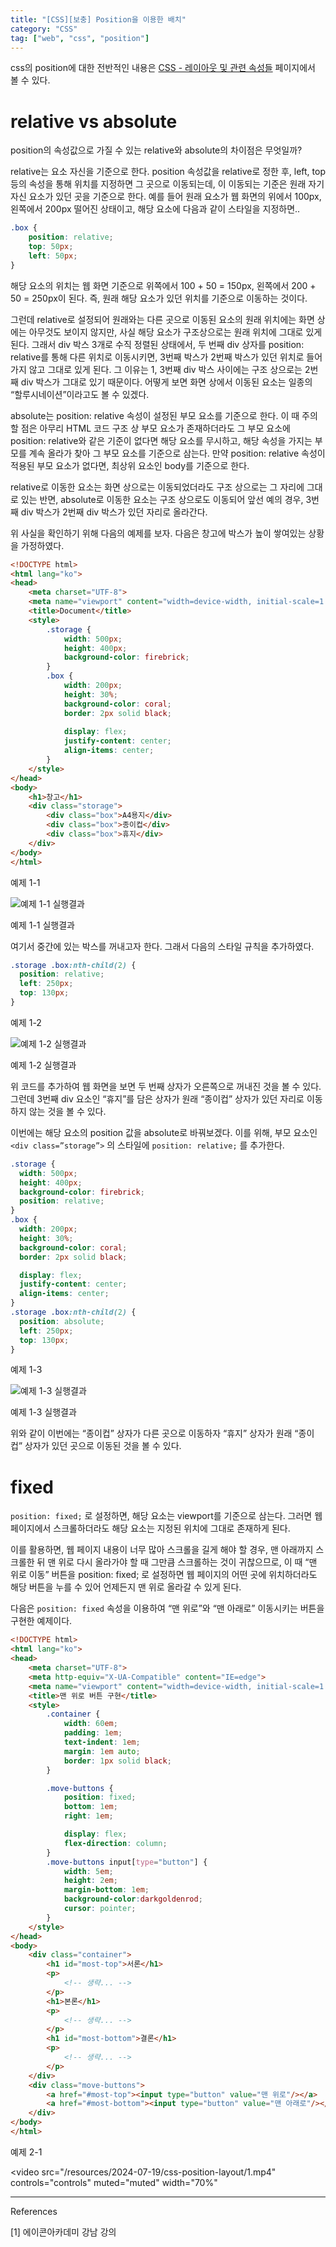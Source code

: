 ```yaml
---
title: "[CSS][보충] Position을 이용한 배치"
category: "CSS"
tag: ["web", "css", "position"]
---
```


css의 position에 대한 전반적인 내용은 [CSS - 레이아웃 및 관련 속성들](/css/css-layout-and-its-attributes/) 페이지에서 볼 수 있다. 

# relative vs absolute

position의 속성값으로 가질 수 있는 relative와 absolute의 차이점은 무엇일까? 

relative는 요소 자신을 기준으로 한다. position 속성값을 relative로 정한 후, left, top 등의 속성을 통해 위치를 지정하면 그 곳으로 이동되는데, 이 이동되는 기준은 원래 자기 자신 요소가 있던 곳을 기준으로 한다. 예를 들어 원래 요소가 웹 화면의 위에서 100px, 왼쪽에서 200px 떨어진 상태이고, 해당 요소에 다음과 같이 스타일을 지정하면..

```css
.box {
    position: relative;
    top: 50px;
    left: 50px;
}
```

해당 요소의 위치는 웹 화면 기준으로 위쪽에서 100 + 50 = 150px, 왼쪽에서 200 + 50 = 250px이 된다. 즉, 원래 해당 요소가 있던 위치를 기준으로 이동하는 것이다. 

그런데 relative로 설정되어 원래와는 다른 곳으로 이동된 요소의 원래 위치에는 화면 상에는 아무것도 보이지 않지만, 사실 해당 요소가 구조상으로는 원래 위치에 그대로 있게 된다. 그래서 div 박스 3개로 수직 정렬된 상태에서, 두 번째 div 상자를 position: relative를 통해 다른 위치로 이동시키면, 3번째 박스가 2번째 박스가 있던 위치로 들어가지 않고 그대로 있게 된다. 그 이유는 1, 3번째 div 박스 사이에는 구조 상으로는 2번째 div 박스가 그대로 있기 때문이다. 어떻게 보면 화면 상에서 이동된 요소는 일종의 “할루시네이션”이라고도 볼 수 있겠다. 

absolute는 position: relative 속성이 설정된 부모 요소를 기준으로 한다. 이 때 주의할 점은 아무리 HTML 코드 구조 상 부모 요소가 존재하더라도 그 부모 요소에 position: relative와 같은 기준이 없다면 해당 요소를 무시하고, 해당 속성을 가지는 부모를 계속 올라가 찾아 그 부모 요소를 기준으로 삼는다. 만약 position: relative 속성이 적용된 부모 요소가 없다면, 최상위 요소인 body를 기준으로 한다. 

relative로 이동한 요소는 화면 상으로는 이동되었더라도 구조 상으로는 그 자리에 그대로 있는 반면, absolute로 이동한 요소는 구조 상으로도 이동되어 앞선 예의 경우, 3번째 div 박스가 2번째 div 박스가 있던 자리로 올라간다. 

위 사실을 확인하기 위해 다음의 예제를 보자. 다음은 창고에 박스가 높이 쌓여있는 상황을 가정하였다. 

```html
<!DOCTYPE html>
<html lang="ko">
<head>
    <meta charset="UTF-8">
    <meta name="viewport" content="width=device-width, initial-scale=1.0">
    <title>Document</title>
    <style>
        .storage {
            width: 500px;
            height: 400px;
            background-color: firebrick;
        }
        .box {
            width: 200px;
            height: 30%;
            background-color: coral;
            border: 2px solid black;
            
            display: flex;
            justify-content: center;
            align-items: center;
        }
    </style>
</head>
<body>
    <h1>창고</h1>
    <div class="storage">
        <div class="box">A4용지</div>
        <div class="box">종이컵</div>
        <div class="box">휴지</div>
    </div>
</body>
</html>
```

예제 1-1

![예제 1-1 실행결과](/images/2024-07-19/css-position-layout/1.png)

예제 1-1 실행결과

여기서 중간에 있는 박스를 꺼내고자 한다. 그래서 다음의 스타일 규칙을 추가하였다. 

```css
.storage .box:nth-child(2) {
  position: relative;
  left: 250px;
  top: 130px;
}
```

예제 1-2

![예제 1-2 실행결과](/images/2024-07-19/css-position-layout/2.png)

예제 1-2 실행결과

위 코드를 추가하여 웹 화면을 보면 두 번째 상자가 오른쪽으로 꺼내진 것을 볼 수 있다.  그런데 3번째 div 요소인 “휴지”를 담은 상자가 원래 “종이컵” 상자가 있던 자리로 이동하지 않는 것을 볼 수 있다. 

이번에는 해당 요소의 position 값을 absolute로 바꿔보겠다. 이를 위해, 부모 요소인 `<div class=”storage”>` 의 스타일에 `position: relative;` 를 추가한다. 

```css
.storage {
  width: 500px;
  height: 400px;
  background-color: firebrick;
  position: relative;
}
.box {
  width: 200px;
  height: 30%;
  background-color: coral;
  border: 2px solid black;

  display: flex;
  justify-content: center;
  align-items: center;
}
.storage .box:nth-child(2) {
  position: absolute;
  left: 250px;
  top: 130px;
}
```

예제 1-3

![예제 1-3 실행결과](/images/2024-07-19/css-position-layout/3.png)

예제 1-3 실행결과

위와 같이 이번에는 “종이컵” 상자가 다른 곳으로 이동하자 “휴지” 상자가 원래 “종이컵” 상자가 있던 곳으로 이동된 것을 볼 수 있다. 

# fixed

`position: fixed;` 로 설정하면, 해당 요소는 viewport를 기준으로 삼는다. 그러면 웹 페이지에서 스크롤하더라도 해당 요소는 지정된 위치에 그대로 존재하게 된다. 

이를 활용하면, 웹 페이지 내용이 너무 많아 스크롤을 길게 해야 할 경우, 맨 아래까지 스크롤한 뒤 맨 위로 다시 올라가야 할 때 그만큼 스크롤하는 것이 귀찮으므로, 이 때 “맨 위로 이동” 버튼을 position: fixed; 로 설정하면 웹 페이지의 어떤 곳에 위치하더라도 해당 버튼을 누를 수 있어 언제든지 맨 위로 올라갈 수 있게 된다. 

다음은 `position: fixed` 속성을 이용하여 “맨 위로”와 “맨 아래로” 이동시키는 버튼을 구현한 예제이다. 

```html
<!DOCTYPE html>
<html lang="ko">
<head>
    <meta charset="UTF-8">
    <meta http-equiv="X-UA-Compatible" content="IE=edge">
    <meta name="viewport" content="width=device-width, initial-scale=1.0">
    <title>맨 위로 버튼 구현</title>
    <style>
        .container {
            width: 60em;
            padding: 1em;
            text-indent: 1em;
            margin: 1em auto;
            border: 1px solid black;
        }

        .move-buttons {
            position: fixed;
            bottom: 1em;
            right: 1em;

            display: flex;
            flex-direction: column;
        }
        .move-buttons input[type="button"] {
            width: 5em;
            height: 2em;
            margin-bottom: 1em;
            background-color:darkgoldenrod;
            cursor: pointer;
        }
    </style>
</head>
<body>
    <div class="container">
        <h1 id="most-top">서론</h1>
        <p>
            <!-- 생략... -->
        </p>
        <h1>본론</h1>
        <p>
            <!-- 생략... -->
        </p>
        <h1 id="most-bottom">결론</h1>
        <p>
            <!-- 생략... -->
        </p>
    </div>
    <div class="move-buttons">
        <a href="#most-top"><input type="button" value="맨 위로"/></a>
        <a href="#most-bottom"><input type="button" value="맨 아래로"/></a>
    </div>
</body>
</html>
```

예제 2-1

<video src="/resources/2024-07-19/css-position-layout/1.mp4"
    controls="controls"
    muted="muted"
    width="70%"
></video>

---

References

[1] 에이콘아카데미 강남 강의